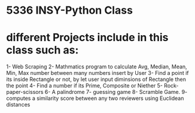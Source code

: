 # 5336 INSY-Python Class
# different Projects include in this class such as:
1- Web Scraping
2- Mathmatics program to calculate Avg, Median, Mean, Min, Max number between many numbers insert by User
3-  Find a point if its inside Rectangle or not, by let user input diminsions of Rectangle then the point
4- Find a number if its Prime, Composite or Niether
5- Rock-paper-scissors
6- A palindrome
7- guessing game
8- Scramble Game.
9-  computes a similarity score between any two reviewers using Euclidean distances


